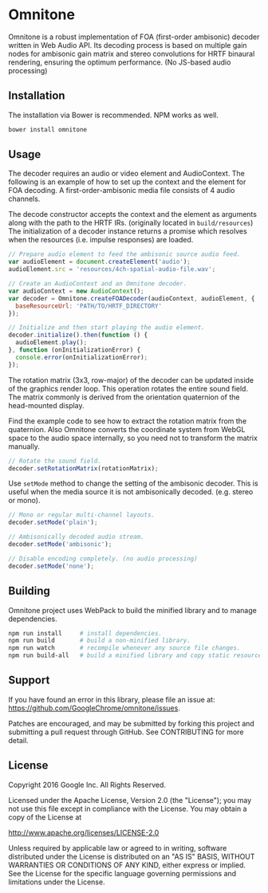 # Omnitone

Omnitone is a robust implementation of FOA (first-order ambisonic) decoder written in Web Audio API. Its decoding process is based on multiple gain nodes for ambisonic gain matrix and stereo convolutions for HRTF binaural rendering, ensuring the optimum performance. (No JS-based audio processing)


## Installation

The installation via Bower is recommended. NPM works as well.

```bash
bower install omnitone
```


## Usage

The decoder requires an audio or video element and AudioContext. The following is an example of how to set up the context and the element for FOA decoding. A first-order-ambisonic media file consists of 4 audio channels.

The decode constructor accepts the context and the element as arguments along with the path to the HRTF IRs. (originally located in `build/resources`) The initialization of a decoder instance returns a promise which resolves when the resources (i.e. impulse responses) are loaded.

```js
// Prepare audio element to feed the ambisonic source audio feed.
var audioElement = document.createElement('audio');
audioElement.src = 'resources/4ch-spatial-audio-file.wav';

// Create an AudioContext and an Omnitone decoder.
var audioContext = new AudioContext();
var decoder = Omnitone.createFOADecoder(audioContext, audioElement, {
  baseResourceUrl: 'PATH/TO/HRTF_DIRECTORY'
});

// Initialize and then start playing the audio element.
decoder.initialize().then(function () {
  audioElement.play();
}, function (onInitializationError) {
  console.error(onInitializationError);
});
```

The rotation matrix (3x3, row-major) of the decoder can be updated inside of the graphics render loop. This operation rotates the entire sound field. The matrix commonly is derived from the orientation quaternion of the head-mounted display.

Find the example code to see how to extract the rotation matrix from the quaternion. Also Omnitone converts the coordinate system from WebGL space to the audio space internally, so you need not to transform the matrix manually.

```js
// Rotate the sound field.
decoder.setRotationMatrix(rotationMatrix);
```


Use `setMode` method to change the setting of the ambisonic decoder. This is useful when the media source it is not ambisonically decoded. (e.g. stereo or mono).

```js
// Mono or regular multi-channel layouts.
decoder.setMode('plain');

// Ambisonically decoded audio stream.
decoder.setMode('ambisonic');

// Disable encoding completely. (no audio processing)
decoder.setMode('none');
```


## Building

Omnitone project uses WebPack to build the minified library and to manage dependencies.

```bash
npm run install     # install dependencies.
npm run build       # build a non-minified library.
npm run watch       # recompile whenever any source file changes.
npm run build-all   # build a minified library and copy static resources.
```


## Support

If you have found an error in this library, please file an issue at: https://github.com/GoogleChrome/omnitone/issues.

Patches are encouraged, and may be submitted by forking this project and submitting a pull request through GitHub. See CONTRIBUTING for more detail.


## License

Copyright 2016 Google Inc. All Rights Reserved.

Licensed under the Apache License, Version 2.0 (the "License"); you may not use this file except in compliance with the License. You may obtain a copy of the License at

http://www.apache.org/licenses/LICENSE-2.0

Unless required by applicable law or agreed to in writing, software distributed under the License is distributed on an "AS IS" BASIS, WITHOUT WARRANTIES OR CONDITIONS OF ANY KIND, either express or implied. See the License for the specific language governing permissions and limitations under the License.

